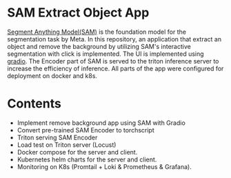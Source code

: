 # SAM Extract Object App
[Segment Anything Model(SAM)]() is the foundation model for the segmentation task by Meta.
In this repository, an application that extract an object and remove the background by utilizing SAM's interactive segmentation with click is implemented. The UI is implemented using [gradio]().
The Encoder part of SAM is served to the triton inference server to increase the efficiency of inference.
All parts of the app were configured for deployment on docker and k8s.

# Contents
- Implement remove background app using SAM with Gradio
- Convert pre-trained SAM Encoder to torchscript
- Triton serving SAM Encoder
- Load test on Triton server (Locust)
- Docker compose for the server and client.
- Kubernetes helm charts for the server and client.
- Monitoring on K8s (Promtail + Loki & Prometheus & Grafana).
